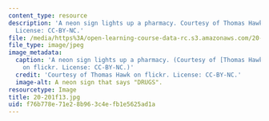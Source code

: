 ```yaml
---
content_type: resource
description: 'A neon sign lights up a pharmacy. Courtesy of Thomas Hawk on flickr.
  License: CC-BY-NC.'
file: /media/https%3A/open-learning-course-data-rc.s3.amazonaws.com/20-201-mechanisms-of-drug-actions-fall-2013/f76b778e71e28b963c4efb1e5625ad1a_20-201f13.jpg
file_type: image/jpeg
image_metadata:
  caption: 'A neon sign lights up a pharmacy. (Courtesy of [Thomas Hawk](https://www.flickr.com/photos/thomashawk/4444281980/)
    on flickr. License: CC-BY-NC.)'
  credit: 'Courtesy of Thomas Hawk on flickr. License: CC-BY-NC.'
  image-alt: A neon sign that says "DRUGS".
resourcetype: Image
title: 20-201f13.jpg
uid: f76b778e-71e2-8b96-3c4e-fb1e5625ad1a
---
```

